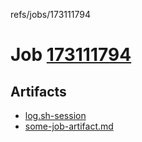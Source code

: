 refs/jobs/173111794

# Job [173111794](https://travis-ci.com/tobiipro/support-firecloud/jobs/173111794)

## Artifacts

* [log.sh-session](log.sh-session)
* [some-job-artifact.md](some-job-artifact.md)

